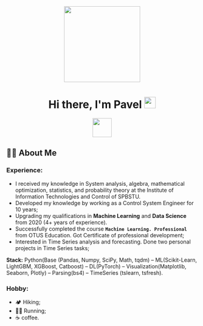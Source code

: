 <div id="header" align="center">
  <img src="https://media.giphy.com/media/jVTkOsIRdx4was3Toi/giphy.gif?cid=790b7611iowqu8fogrmz4xtxkgubz4trmsmf59a4yr7bjxrt&ep=v1_gifs_search&rid=giphy.gif&ct=g" width="200""/>
</div>

<div id="header" align="center">
  <h1>
    Hi there, I'm  Pavel 
    <img src="https://media.giphy.com/media/hvRJCLFzcasrR4ia7z/giphy.gif" width="30px"/>
  </h1>
</div>

<div id="badges"  align="center">
  <a href="https://vk.com/id1212361">
    <img src="https://img.shields.io/badge/VK-blue?logoSize=auto" width="50"/>
  </a>
</div>


## :raising_hand_man: About Me
### Experience:
- I received my knowledge in System analysis, algebra, mathematical optimization, statistics, and probability theory at the 
Institute of Information Technologies and Control of SPBSTU.
- Developed my knowledge by working as a Control System Engineer for 10 years;
- Upgrading my qualifications in **Machine Learning** and **Data Science** from 2020 (4+ years of experience).
- Successfully completed the course **`Machine Learning. Professional`** from OTUS Education. Got Certificate of professional development;
- Interested in Time Series analysis and forecasting. Done two personal projects in Time Series tasks;

**Stack:** Python(Base (Pandas, Numpy, SciPy, Math, tqdm) – ML(Scikit-Learn, LightGBM, XGBoost, Catboost) – DL(PyTorch) – Visualization(Matplotlib, Seaborn, Plotly) – Parsing(bs4) – TimeSeries (tslearn, tsfresh).
  
### Hobby:
- :camping: Hiking;
- :running_man: Running;
- :coffee: coffee.
